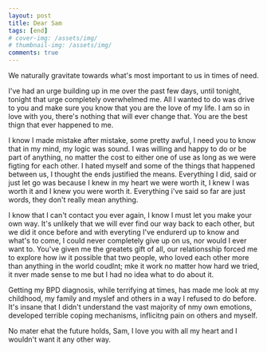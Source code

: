 ```yaml
---
layout: post
title: Dear Sam
tags: [end]
# cover-img: /assets/img/
# thumbnail-img: /assets/img/
comments: true
---
```

We naturally gravitate towards what's most important to us in times of need. 

I've had an urge building up in me over the past few days, until tonight, tonight that urge completely overwhelmed me. All I wanted to do was drive to you and make sure you know that you are the love of my life. I am so in love with you, there's nothing that will ever change that. You are the best thign that ever happened to me.

I know I made mistake after mistake, some pretty awful, I need you to know that in my mind, my logic was sound. I was willing and happy to do or be part of anything, no matter the cost to either one of use as long as we were figting for each other. I hated myself and some of the things that happened between us, I thought the ends justified the means. Everything I did, said or just let go was because I knew in my heart we were worth it, I knew I was worth it and I knew you were worth it. Everything i've said so far are just words, they don't really mean anything.

I know that I can't contact you ever again, I know I must let you make your own way. It's unlikely that we will ever find our way back to each other, but we did it once before and with everyting I've endurerd up to know and what's to come, I could never completely give up on us, nor would I ever want to. You've given me the greatets gift of all, our relationsship forced me to explore how iw it possible that two people, who loved each other more than anything in the world coudlnt; mke it work no matter how hard we tried, it nver made sense to me but I had no idea what to do about it.

Getting my BPD diagnosis, while terrifying at times, has made me look at my childhood, my family and myslef and others in a way I refused to do before. It's insane that I didn't understand the vast majority of nmy own emotions, developed terrible coping mechanisms, inflicitng pain on others and myself.

No mater ehat the future holds, Sam, I love you with all my heart and I wouldn't want it any other way.
